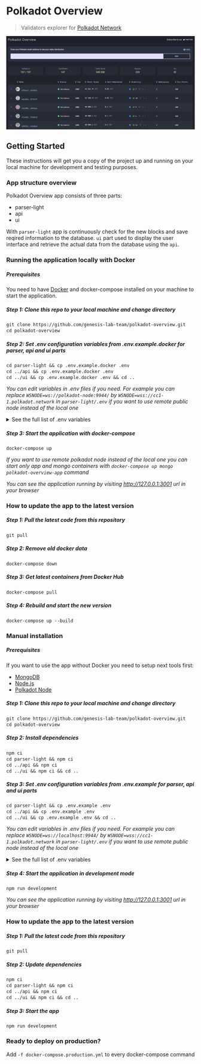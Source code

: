 # Polkadot Overview

> Validators explorer for [Polkadot Network](https://polkadot.network/)

![Preview image](preview.png)

## Getting Started
These instructions will get you a copy of the project up and running on your local machine for development and testing purposes.

### App structure overview

Polkadot Overview app consists of three parts:
- parser-light 
- api
- ui

With `parser-light` app is continuously check for the new blocks and save reqired information to the database.
`ui` part used to display the user interface and retrieve the actual data from the database using the `api`.

### Running the application locally with Docker

##### Prerequisites
You need to have [Docker](https://www.docker.com/) and docker-compose installed on your machine to start the application.


##### Step 1: Clone this repo to your local machine and change directory
```
git clone https://github.com/genesis-lab-team/polkadot-overview.git
cd polkadot-overview
```

##### Step 2: Set .env configuration variables from .env.example.docker for parser, api and ui parts
```
cd parser-light && cp .env.example.docker .env
cd ../api && cp .env.example.docker .env
cd ../ui && cp .env.example.docker .env && cd ..
```

*You can edit variables in .env files if you need. For example you can replace `WSNODE=ws://polkadot-node:9944/` by `WSNODE=wss://cc1-1.polkadot.network` in `parser-light/.env` if you want to use remote public node instead of the local one*

<details>
<summary>See the full list of .env variables</summary>

`parser-light/.env`
Variable | Default value | Description
 ------ | ------ | ------
WSNODE | ws://polkadot-node:9944/ | Polkadot node RPC endpoint
APP_API_PORT | 4001 | Polkadot Overview app API port
DB_NAME | polkadot-overview | Database name
DB_LOCATION | localhost | MongoDB host
DB_PORT | 27017 | MongoDB port


`api/.env`
Variable | Default value | Description
 ------ | ------ | ------
APP_API_PORT | 4001 | Polkadot Overview app API port
DB_NAME | polkadot-overview | Database name
DB_LOCATION | localhost | MongoDB host
DB_PORT | 27017 | MongoDB port


`ui/.env`
Variable | Default value | Description
 ------ | ------ | ------
VUE_APP_API_PORT | 4001 | Polkadot Overview app API port
</details>

##### Step 3: Start the application with docker-compose
```
docker-compose up
```

*If you want to use remote polkadot node instead of the local one you can start only app and mongo containers with `docker-compose up mongo polkadot-overview-app` command*

*You can see the application running by visiting http://127.0.0.1:3001 url in your browser*

### How to update the app to the latest version

##### Step 1: Pull the latest code from this repository
```
git pull
```

##### Step 2: Remove old docker data
```
docker-compose down
```

##### Step 3: Get latest containers from Docker Hub
```
docker-compose pull
```

##### Step 4: Rebuild and start the new version
```
docker-compose up --build
```


### Manual installation

##### Prerequisites

If you want to use the app without Docker you need to setup next tools first:
- [MongoDB](https://www.mongodb.com/)
- [Node.js](https://nodejs.org)
- [Polkadot Node](https://github.com/paritytech/polkadot)

##### Step 1: Clone this repo to your local machine and change directory

```
git clone https://github.com/genesis-lab-team/polkadot-overview.git
cd polkadot-overview
```

##### Step 2: Install dependencies
```
npm ci
cd parser-light && npm ci
cd ../api && npm ci
cd ../ui && npm ci && cd ..
```

##### Step 3: Set .env configuration variables from .env.example for parser, api and ui parts
```
cd parser-light && cp .env.example .env
cd ../api && cp .env.example .env
cd ../ui && cp .env.example .env && cd ..
```
*You can edit variables in .env files if you need. For example you can replace `WSNODE=ws://localhost:9944/` by `WSNODE=wss://cc1-1.polkadot.network` in `parser-light/.env` if you want to use remote public node instead of the local one*

<details>
<summary>See the full list of .env variables</summary>
 
`parser-light/.env`
Variable | Default value | Description
 ------ | ------ | ------
WSNODE | ws://localhost:9944/ | Polkadot node RPC endpoint
APP_API_PORT | 4001 | Polkadot Overview app API port
DB_NAME | polkadot-overview | Database name
DB_LOCATION | localhost | MongoDB host
DB_PORT | 27017 | MongoDB port


`api/.env`
Variable | Default value | Description
 ------ | ------ | ------
APP_API_PORT | 4001 | Polkadot Overview app API port
DB_NAME | polkadot-overview | Database name
DB_LOCATION | localhost | MongoDB host
DB_PORT | 27017 | MongoDB port


`ui/.env`
Variable | Default value | Description
 ------ | ------ | ------
VUE_APP_API_PORT | 4001 | Polkadot Overview app API port
</details>

##### Step 4: Start the application in development mode
```
npm run development
```
*You can see the application running by visiting http://127.0.0.1:3001 url in your browser*

### How to update the app to the latest version

##### Step 1: Pull the latest code from this repository
```
git pull
```

##### Step 2: Update dependencies
```
npm ci
cd parser-light && npm ci
cd ../api && npm ci
cd ../ui && npm ci && cd ..
```

##### Step 3: Start the app
```
npm run development
```

### Ready to deploy on production?
Add `-f docker-compose.production.yml` to every docker-compose command
